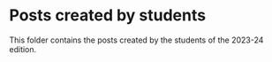 # Posts created by students

This folder contains the posts created by the students of the 2023-24 edition. 